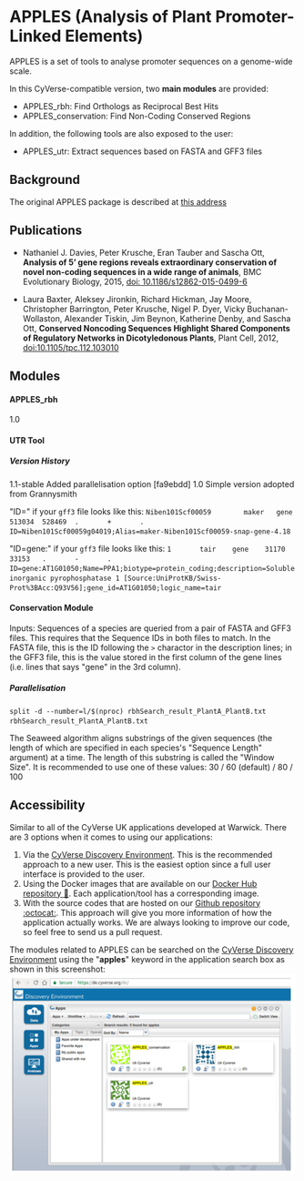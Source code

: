 # APPLES (Analysis of Plant Promoter-Linked Elements) #

APPLES is a set of tools to analyse promoter sequences on a genome-wide scale.

In this CyVerse-compatible version, two **main modules** are provided: 

 -  APPLES\_rbh: Find Orthologs as Reciprocal Best Hits
 -  APPLES\_conservation: Find Non-Coding Conserved Regions

In addition, the following tools are also exposed to the user:

 - APPLES_utr: Extract sequences based on FASTA and GFF3 files

## Background
The original APPLES package is described at [this address](http://www2.warwick.ac.uk/fac/sci/dcs/people/sascha_ott/tools_and_software/apples)

## Publications

* Nathaniel J. Davies, Peter Krusche, Eran Tauber and Sascha Ott, **Analysis of 5’ gene regions reveals extraordinary conservation of novel non-coding sequences in a wide range of animals**, BMC Evolutionary Biology, 2015, [doi: 10.1186/s12862-015-0499-6](http://dx.doi.org/10.1186/s12862-015-0499-6)

* Laura Baxter, Aleksey Jironkin, Richard Hickman, Jay Moore, Christopher Barrington, Peter Krusche, Nigel P. Dyer, Vicky Buchanan-Wollaston, Alexander Tiskin, Jim Beynon, Katherine Denby, and Sascha Ott, **Conserved Noncoding Sequences Highlight Shared Components of Regulatory Networks in Dicotyledonous Plants**, Plant Cell, 2012, [doi:10.1105/tpc.112.103010](http://dx.doi.org/10.1105/tpc.112.103010)

## Modules

#### APPLES\_rbh
1.0

#### UTR Tool

##### Version History
1.1-stable Added parallelisation option [fa9ebdd]
1.0 Simple version adopted from Grannysmith

"ID=" if your `gff3` file looks like this:
`Niben101Scf00059        maker   gene    513034  528469  .       +       .       ID=Niben101Scf00059g04019;Alias=maker-Niben101Scf00059-snap-gene-4.18`

"ID=gene:" if your `gff3` file looks like this:
`1       tair    gene    31170   33153   .       -       .       ID=gene:AT1G01050;Name=PPA1;biotype=protein_coding;description=Soluble inorganic pyrophosphatase 1 [Source:UniProtKB/Swiss-Prot%3BAcc:Q93V56];gene_id=AT1G01050;logic_name=tair`

#### Conservation Module
Inputs:
Sequences of a species are queried from a pair of FASTA and GFF3 files. This requires that the Sequence IDs in both files to match. In the FASTA file, this is the ID following the `>` charactor in the description lines; in the GFF3 file, this is the value stored in the first column of the gene lines (i.e. lines that says "gene" in the 3rd column).

##### Parallelisation

`split -d --number=l/$(nproc) rbhSearch_result_PlantA_PlantB.txt rbhSearch_result_PlantA_PlantB.txt`

The Seaweed algorithm aligns substrings of the given sequences (the length of which are specified in each species's "Sequence Length" argument) at a time. The length of this substring is called the "Window Size". It is recommended to use one of these values: 30 / 60 (default) / 80 / 100

## Accessibility

Similar to all of the CyVerse UK applications developed at Warwick. There are 3 options when it comes to using our applications:

1. Via the [CyVerse Discovery Environment](https://de.cyverse.org/de/). This is the recommended approach to a new user. This is the easiest option since a full user interface is provided to the user.
2. Using the Docker images that are available on our [Docker Hub repository :whale:](https://hub.docker.com/u/cyversewarwick/). Each application/tool has a corresponding image.
3. With the source codes that are hosted on our [Github repository :octocat:](https://github.com/cyversewarwick). This approach will give you more information of how the application actually works. We are always looking to improve our code, so feel free to send us a pull request.

The modules related to APPLES can be searched on the [CyVerse Discovery Environment](https://de.cyverse.org/)  using the "**apples**" keyword in the application search box as shown in this screenshot:
![Search for APPLES on CyVerse DE](https://github.com/cyversewarwick/apples/blob/master/files/screenshot_search.png)






